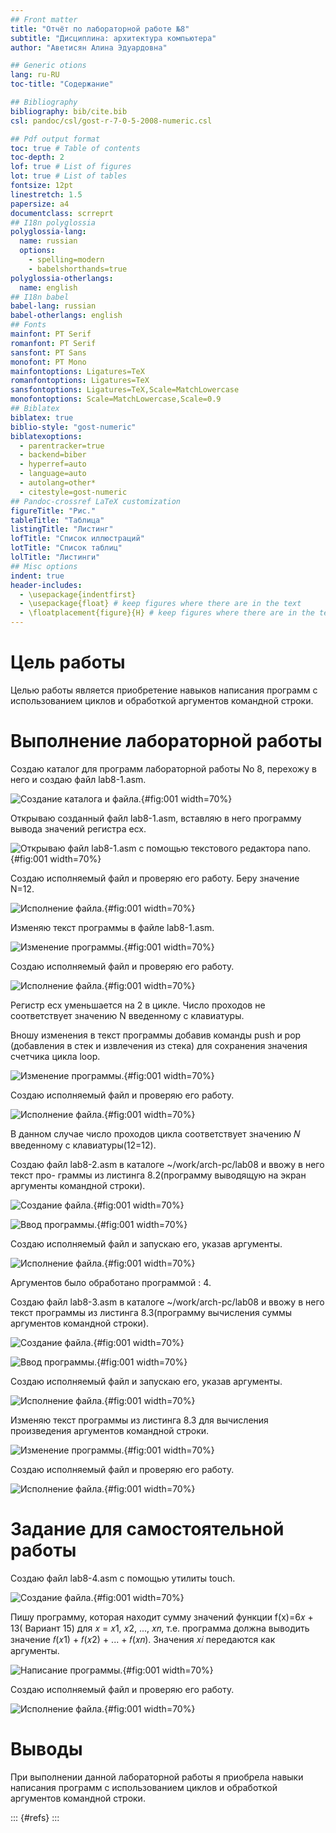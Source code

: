 ```yaml
---
## Front matter
title: "Отчёт по лабораторной работе №8"
subtitle: "Дисциплина: архитектура компьютера"
author: "Аветисян Алина Эдуардовна"

## Generic otions
lang: ru-RU
toc-title: "Содержание"

## Bibliography
bibliography: bib/cite.bib
csl: pandoc/csl/gost-r-7-0-5-2008-numeric.csl

## Pdf output format
toc: true # Table of contents
toc-depth: 2
lof: true # List of figures
lot: true # List of tables
fontsize: 12pt
linestretch: 1.5
papersize: a4
documentclass: scrreprt
## I18n polyglossia
polyglossia-lang:
  name: russian
  options:
	- spelling=modern
	- babelshorthands=true
polyglossia-otherlangs:
  name: english
## I18n babel
babel-lang: russian
babel-otherlangs: english
## Fonts
mainfont: PT Serif
romanfont: PT Serif
sansfont: PT Sans
monofont: PT Mono
mainfontoptions: Ligatures=TeX
romanfontoptions: Ligatures=TeX
sansfontoptions: Ligatures=TeX,Scale=MatchLowercase
monofontoptions: Scale=MatchLowercase,Scale=0.9
## Biblatex
biblatex: true
biblio-style: "gost-numeric"
biblatexoptions:
  - parentracker=true
  - backend=biber
  - hyperref=auto
  - language=auto
  - autolang=other*
  - citestyle=gost-numeric
## Pandoc-crossref LaTeX customization
figureTitle: "Рис."
tableTitle: "Таблица"
listingTitle: "Листинг"
lofTitle: "Список иллюстраций"
lotTitle: "Список таблиц"
lolTitle: "Листинги"
## Misc options
indent: true
header-includes:
  - \usepackage{indentfirst}
  - \usepackage{float} # keep figures where there are in the text
  - \floatplacement{figure}{H} # keep figures where there are in the text
---
```



# Цель работы

Целью работы является приобретение навыков написания программ с использованием циклов и обработкой
аргументов командной строки.

# Выполнение лабораторной работы

Создаю каталог для программ лабораторной работы No 8, перехожу в него и создаю файл lab8-1.asm.

![Создание каталога и файла.](image/1.png){#fig:001 width=70%}

Открываю созданный файл lab8-1.asm, вставляю в него программу вывода значений регистра ecx.

![Открываю файл lab8-1.asm с помощью текстового редактора nano.](image/2.png){#fig:001 width=70%}

Создаю исполняемый файл и проверяю его работу. Беру значение N=12.

![Исполнение файла.](image/3.png){#fig:001 width=70%}

Изменяю текст программы в файле lab8-1.asm.

![Изменение программы.](image/4.png){#fig:001 width=70%}

Создаю исполняемый файл и проверяю его работу.

![Исполнение файла.](image/5.png){#fig:001 width=70%}

Регистр ecx уменьшается на 2 в цикле. Число проходов не соответствует значению N введенному с клавиатуры.

Вношу изменения в текст программы добавив команды push и pop (добавления в стек и извлечения из стека) для сохранения значения счетчика цикла loop.

![Изменение программы.](image/6.png){#fig:001 width=70%}

Создаю исполняемый файл и проверяю его работу.

![Исполнение файла.](image/7.png){#fig:001 width=70%}

В данном случае число проходов цикла соответствует значению 𝑁 введенному с клавиатуры(12=12).

Создаю файл lab8-2.asm в каталоге ~/work/arch-pc/lab08 и ввожу в него текст про-
граммы из листинга 8.2(программу выводящую на экран аргументы командной строки).

![Создание файла.](image/8.png){#fig:001 width=70%}

![Ввод программы.](image/9.png){#fig:001 width=70%}

Создаю исполняемый файл и запускаю его, указав аргументы.

![Исполнение файла.](image/10.png){#fig:001 width=70%}

Аргументов было обработано программой : 4.

Создаю файл lab8-3.asm в каталоге ~/work/arch-pc/lab08 и ввожу в него текст программы из листинга 8.3(программу вычисления суммы аргументов командной строки).

![Создание файла.](image/11.png){#fig:001 width=70%}

![Ввод программы.](image/12.png){#fig:001 width=70%}

Создаю исполняемый файл и запускаю его, указав аргументы.

![Исполнение файла.](image/13.png){#fig:001 width=70%}

Изменяю текст программы из листинга 8.3 для вычисления произведения аргументов командной строки.

![Изменение программы.](image/14.png){#fig:001 width=70%}

Создаю исполняемый файл и проверяю его работу.

![Исполнение файла.](image/15.png){#fig:001 width=70%}

# Задание для самостоятельной работы

Создаю файл lab8-4.asm с помощью утилиты touch.

![Создание файла.](image/16.png){#fig:001 width=70%}

Пишу программу, которая находит сумму значений функции f(x)=6𝑥 + 13( Вариант 15) для
𝑥 = 𝑥1, 𝑥2, ..., 𝑥𝑛, т.е. программа должна выводить значение 𝑓(𝑥1) + 𝑓(𝑥2) + ... + 𝑓(𝑥𝑛).
Значения 𝑥𝑖 передаются как аргументы.

![Написание программы.](image/17.png){#fig:001 width=70%}

Создаю исполняемый файл и проверяю его работу.

![Исполнение файла.](image/18.png){#fig:001 width=70%}

# Выводы

При выполнении данной лабораторной работы я приобрела навыки написания программ с использованием циклов и обработкой аргументов командной строки.

::: {#refs}
:::
